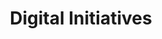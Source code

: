 ---
layout: dau
title: Digital Initiatives
sections:
  hero:
    text: Software & Digital Initiatives at Phoenix Spark
    header:
    color:
      light: '000'
      dark: '111'
  splitColumns:
    - header: Galvanize Software Development Immersive (SDI)
      descriptor: >
        Phoenix Spark and Galvanize have partnered to give Travis Airmen the opportunity to learn software development skills in a 12-week immersive program. The program is designed to give students the skills and experience to be successful in the software development industry. Students will learn the fundamentals of software development, including HTML, CSS, JavaScript, Postgres, and React. Students will also learn how to work in a team environment, how to communicate effectively, and how to present their work to an audience. The program will culminate in a final project that will be presented to the wider USAF and United States Space Force (USSF) Travis communities.
      image: /digital/images/digital-airmen-commit.png
      textOrientation: left
    - header: In-House Software Development Courses
      descriptor: >
        <b>This Digital Initiative is currently under construction.</b>
        
        Phoenix Spark is working with the 60th Air Mobility Wing to create a software development course that will teach Airmen the fundamentals of software development.  The course will be taught by Airmen who have already completed the Galvanize Software Development Immersive program, or who already have real-world experience with a given programming language.  The languages taught will start out with basic JavaScript, React, HTML, and CSS, possibly expanding to cover other languages as personnel, time, and opportunity permit.  The course will be taught in a classroom setting and will be open to all Airmen on Travis AFB.
      video: https://vimeo.com/showcase/8144814/embed
      textOrientation: right
    - header: Platinum Grid
      descriptor: >
         Platinum Grid <i>(formerly 'SmartSheets')</i> is a program designed to track inventory or equipment.  Originally designed in Microsoft Access, Platinum Grid was redeveloped in JavaScript, CSS, and Postgres during SDI #10 as a capstone project.  The program is currently being optioned by the USSF/Space Camp and USAF HAF/A4 to track satellite information and aircraft part Tail Number Bin (TNB) information, respectively.  While not yet deployed for wider use, Platinum Grid's ability to generate QR-codes from entered data to better enable has the potential to transform how parts out of the supply system are tracked, and once installed on an aircraft, are replaced.
      video: /digital/images/InfiniSheets Demo.mp4
      textOrientation: left
  splitColumnsFinal:
    header: Modernize your Software & Digital Talent
    descriptor: >
      Help us to create an environment within the US military and government at large where any service member or government civilian can become educated and enabled to contribute to the software that runs their lives & the lives of the people they represent, whether through code, product ownership, design, or elsewhere, in a manner that brings programmatic decision authority to the people who are closest to the mission.
    textOrientation: center
    # image: /arvr/images/arvr.png
  faq:
    header: Frequently Asked Questions (FAQs)
    tabs:
      - question: How do I get sUAS solutions for my unit?
        answer: >
          Click the "Contact Us" button above, send us some information about your use case, and we will connect you to other teams on base
          who are already working in the same arena!
        # Link to confluence, add in primary POCs for travis & other bases, if that doesn't work, try a new SBIR (see FAQ below) 
      - question: How do I use SBIR for sUAS?
        answer: >
          Checkout the <a target="_blank" href=/sbir/>AFWERX SBIR page</a> and the <a target="_blank" href=/suas-sbir-list/>AFWERX SBIR Companies</a> list first, search for companies with keywords containing "Unmanned Aerial Systems," and feel to reachout to any of them!  When you feel like you are ready to move forward, come by during the Phoenix Spark walk-in hours on Fridays afteroons & we can talk next steps!
  cta:
    - header: Are you interested in learning to program, or do you have prior experience?  
      button1Text: Reach out and join
      button1Url:  /digital-survey/
      isInternal: 'yes'
    # - header: Get started today!
    #   code: <span class="hs-cta-wrapper" id="hs-cta-wrapper-c2797bbc-1361-4e12-8741-8e38c931ecdd"><span class="hs-cta-node hs-cta-c2797bbc-1361-4e12-8741-8e38c931ecdd" id="hs-cta-c2797bbc-1361-4e12-8741-8e38c931ecdd"><!--[if lte IE 8]><div id="hs-cta-ie-element"></div><![endif]--><a href="https://cta-redirect.hubspot.com/cta/redirect/19681065/c2797bbc-1361-4e12-8741-8e38c931ecdd"  target="_blank" ><img class="hs-cta-img" id="hs-cta-img-c2797bbc-1361-4e12-8741-8e38c931ecdd" style="border-width:0px;" src="https://no-cache.hubspot.com/cta/default/19681065/c2797bbc-1361-4e12-8741-8e38c931ecdd.png"  alt="Join our Ecosystem"/></a></span><script charset="utf-8" src="https://js.hscta.net/cta/current.js"></script><script type="text/javascript"> hbspt.cta.load(19681065, 'c2797bbc-1361-4e12-8741-8e38c931ecdd', {"region":"na1"}); </script></span>
    # - header: Ready to get started?
    #   descriptor: Reach out and join the team
    #   manual:
    #     - code: <span class="hs-cta-wrapper" id="hs-cta-wrapper-6cd54bf0-2511-40d5-8923-671b7f5fa9cc"><span class="hs-cta-node hs-cta-6cd54bf0-2511-40d5-8923-671b7f5fa9cc" id="hs-cta-6cd54bf0-2511-40d5-8923-671b7f5fa9cc"><!--[if lte IE 8]><div id="hs-cta-ie-element"></div><![endif]--><a href="https://cta-redirect.hubspot.com/cta/redirect/19681065/6cd54bf0-2511-40d5-8923-671b7f5fa9cc"  target="_blank" ><img class="hs-cta-img" id="hs-cta-img-6cd54bf0-2511-40d5-8923-671b7f5fa9cc" style="border-width:0px;" src="https://no-cache.hubspot.com/cta/default/19681065/6cd54bf0-2511-40d5-8923-671b7f5fa9cc.png"  alt="Learn About Tron"/></a></span><script charset="utf-8" src="https://js.hscta.net/cta/current.js"></script><script type="text/javascript"> hbspt.cta.load(19681065, '6cd54bf0-2511-40d5-8923-671b7f5fa9cc', {"region":"na1"}); </script></span>
        # - code: <span class="hs-cta-wrapper" id="hs-cta-wrapper-c2797bbc-1361-4e12-8741-8e38c931ecdd"><span class="hs-cta-node hs-cta-c2797bbc-1361-4e12-8741-8e38c931ecdd" id="hs-cta-c2797bbc-1361-4e12-8741-8e38c931ecdd"><!--[if lte IE 8]><div id="hs-cta-ie-element"></div><![endif]--><a href="https://cta-redirect.hubspot.com/cta/redirect/19681065/c2797bbc-1361-4e12-8741-8e38c931ecdd"  target="_blank" ><img class="hs-cta-img" id="hs-cta-img-c2797bbc-1361-4e12-8741-8e38c931ecdd" style="border-width:0px;" src="https://no-cache.hubspot.com/cta/default/19681065/c2797bbc-1361-4e12-8741-8e38c931ecdd.png"  alt="Join our Ecosystem"/></a></span><script charset="utf-8" src="https://js.hscta.net/cta/current.js"></script><script type="text/javascript"> hbspt.cta.load(19681065, 'c2797bbc-1361-4e12-8741-8e38c931ecdd', {"region":"na1"}); </script></span>
      # buttons:
      #   - text: Are you interested in learning to program, or do you have prior experience?  Click this button.
      #     url:  /digital-survey/
      #     isInternal: 'yes'
      #   - text: Join our ecosystem
      #     url: /apply/
      #     isInternal: 'yes'
    # - header: Ready to get started?
    #   descriptor: Reach out and join the team
    #   manual:
    #     - code: <span class="hs-cta-wrapper" id="hs-cta-wrapper-6cd54bf0-2511-40d5-8923-671b7f5fa9cc"><span class="hs-cta-node hs-cta-6cd54bf0-2511-40d5-8923-671b7f5fa9cc" id="hs-cta-6cd54bf0-2511-40d5-8923-671b7f5fa9cc"><!--[if lte IE 8]><div id="hs-cta-ie-element"></div><![endif]--><a href="https://cta-redirect.hubspot.com/cta/redirect/19681065/6cd54bf0-2511-40d5-8923-671b7f5fa9cc"  target="_blank" ><img class="hs-cta-img" id="hs-cta-img-6cd54bf0-2511-40d5-8923-671b7f5fa9cc" style="border-width:0px;" src="https://no-cache.hubspot.com/cta/default/19681065/6cd54bf0-2511-40d5-8923-671b7f5fa9cc.png"  alt="Learn About Tron"/></a></span><script charset="utf-8" src="https://js.hscta.net/cta/current.js"></script><script type="text/javascript"> hbspt.cta.load(19681065, '6cd54bf0-2511-40d5-8923-671b7f5fa9cc', {"region":"na1"}); </script></span>
        # - code: <span class="hs-cta-wrapper" id="hs-cta-wrapper-c2797bbc-1361-4e12-8741-8e38c931ecdd"><span class="hs-cta-node hs-cta-c2797bbc-1361-4e12-8741-8e38c931ecdd" id="hs-cta-c2797bbc-1361-4e12-8741-8e38c931ecdd"><!--[if lte IE 8]><div id="hs-cta-ie-element"></div><![endif]--><a href="https://cta-redirect.hubspot.com/cta/redirect/19681065/c2797bbc-1361-4e12-8741-8e38c931ecdd"  target="_blank" ><img class="hs-cta-img" id="hs-cta-img-c2797bbc-1361-4e12-8741-8e38c931ecdd" style="border-width:0px;" src="https://no-cache.hubspot.com/cta/default/19681065/c2797bbc-1361-4e12-8741-8e38c931ecdd.png"  alt="Join our Ecosystem"/></a></span><script charset="utf-8" src="https://js.hscta.net/cta/current.js"></script><script type="text/javascript"> hbspt.cta.load(19681065, 'c2797bbc-1361-4e12-8741-8e38c931ecdd', {"region":"na1"}); </script></span>
      # buttons:
      #   - text: Join our Ecosystem
      #     url:  /digital-survey/
      #     isInternal: 'yes'
      #   - text: Join our ecosystem
      #     url: /apply/
      #     isInternal: 'yes'
  # features:
  #   - header: Learn what Puckboard can do for you
  #     cards:
  #      - image: /arvr/images/requests.svg
  #        header: Event Volunteering
  #        descriptor: Easily request open positions on flights, sims, or ground events from your personal device, anywhere in the world...without needing a lengthy text chain to your schedulers.
  #      - video: https://player.vimeo.com/video/519703716?title=0&amp;byline=0&amp;portrait=0&amp;badge=0&amp;autopause=0&amp;player_id=0&amp;app_id=58479
  #        header: Conflict Resolution
  #        descriptor: Quickly identify and resolve conflicts, even when crewmembers are scheduled separately by two different organizations.
  #      - image: /arvr/images/checkfilled.svg
  #        header: Crew Availability
  #        descriptor: View available crewmembers before accidentally scheduling someone for two flights at the same time.
  #        image-alt: Platform One Ecosystem
  #   - header: What's new in Puckboard?
  #     descriptor: The latest releases.
  #     cards:
  #      - header: Mobile Improvements
  #        descriptor: Access your schedule from any device with internet connection, make requests, and approve them all on your phone. 
  #      - header: Multi-week View
  #        descriptor: View your schedule across multiple weeks with the click of a button, with easy filters available to view by personnel or event type.
  #      - header: Performance Improvements & Bug Fixes
  #        descriptor: Improvements to loading time and bug fixes for multiple features. 
  #      - header: Restructured Permission Set
  #        descriptor: Added functionality for Squadron POCs and Organizational Admins, with greater flexibility to scale fast and securely.
  #      - header: Delete / Cancel Requests
  #        descriptor: Delete or cancel requests after review, improving communications within your squadron. 
  #      - header: Puckboard Logging Beta
  #        descriptor: Puckboard Logging Beta Program, contact us to get involved!
---